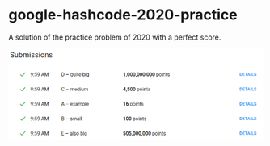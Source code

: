 # google-hashcode-2020-practice

A solution of the practice problem of 2020 with a perfect score.

![Snapshot of the obtained score](https://github.com/jaimuepe/google-hashcode-2020-practice/blob/master/hashcode_score.PNG)
